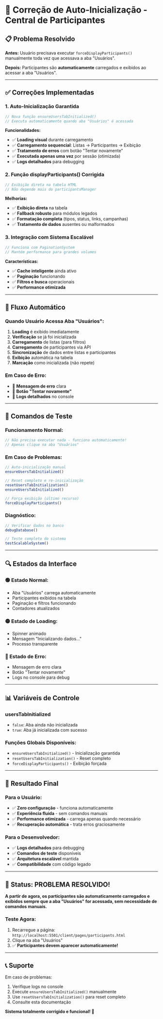 # 🔧 Correção de Auto-Inicialização - Central de Participantes

## 📋 **Problema Resolvido**

**Antes:** Usuário precisava executar `forceDisplayParticipants()` manualmente toda vez que acessava a aba "Usuários".

**Depois:** Participantes são **automaticamente** carregados e exibidos ao acessar a aba "Usuários".

---

## ✅ **Correções Implementadas**

### **1. Auto-Inicialização Garantida**
```javascript
// Nova função ensureUsersTabInitialized()
// Executa automaticamente quando aba "Usuários" é acessada
```

**Funcionalidades:**
- ✅ **Loading visual** durante carregamento
- ✅ **Carregamento sequencial**: Listas → Participantes → Exibição
- ✅ **Tratamento de erros** com botão "Tentar novamente"
- ✅ **Executada apenas uma vez** por sessão (otimizada)
- ✅ **Logs detalhados** para debugging

### **2. Função displayParticipants() Corrigida**
```javascript
// Exibição direta na tabela HTML
// Não depende mais do participantsManager
```

**Melhorias:**
- ✅ **Exibição direta** na tabela
- ✅ **Fallback robusto** para módulos legados
- ✅ **Formatação completa** (tipos, status, links, campanhas)
- ✅ **Tratamento de dados** ausentes ou malformados

### **3. Integração com Sistema Escalável**
```javascript
// Funciona com PaginationSystem
// Mantém performance para grandes volumes
```

**Características:**
- ✅ **Cache inteligente** ainda ativo
- ✅ **Paginação** funcionando
- ✅ **Filtros e busca** operacionais
- ✅ **Performance otimizada**

---

## 🎯 **Fluxo Automático**

### **Quando Usuário Acessa Aba "Usuários":**

1. **Loading** é exibido imediatamente
2. **Verificação** se já foi inicializada
3. **Carregamento** de listas (para filtros)
4. **Carregamento** de participantes via API
5. **Sincronização** de dados entre listas e participantes
6. **Exibição** automática na tabela
7. **Marcação** como inicializada (não repete)

### **Em Caso de Erro:**
- 🚨 **Mensagem de erro** clara
- 🔄 **Botão "Tentar novamente"**
- 📝 **Logs detalhados** no console

---

## 🧪 **Comandos de Teste**

### **Funcionamento Normal:**
```javascript
// Não precisa executar nada - funciona automaticamente!
// Apenas clique na aba "Usuários"
```

### **Em Caso de Problemas:**
```javascript
// Auto-inicialização manual
ensureUsersTabInitialized()

// Reset completo e re-inicialização
resetUsersTabInitialization()
ensureUsersTabInitialized()

// Força exibição (último recurso)
forceDisplayParticipants()
```

### **Diagnóstico:**
```javascript
// Verificar dados no banco
debugDatabase()

// Teste completo do sistema
testScalableSystem()
```

---

## 🔍 **Estados da Interface**

### **🟢 Estado Normal:**
- Aba "Usuários" carrega automaticamente
- Participantes exibidos na tabela
- Paginação e filtros funcionando
- Contadores atualizados

### **🟡 Estado de Loading:**
- Spinner animado
- Mensagem "Inicializando dados..."
- Processo transparente

### **🔴 Estado de Erro:**
- Mensagem de erro clara
- Botão "Tentar novamente"
- Logs no console para debug

---

## 📊 **Variáveis de Controle**

### **usersTabInitialized**
- `false`: Aba ainda não inicializada
- `true`: Aba já inicializada com sucesso

### **Funções Globais Disponíveis:**
- `ensureUsersTabInitialized()` - Inicialização garantida
- `resetUsersTabInitialization()` - Reset completo
- `forceDisplayParticipants()` - Exibição forçada

---

## 🚀 **Resultado Final**

### **Para o Usuário:**
- ✅ **Zero configuração** - funciona automaticamente
- ✅ **Experiência fluida** - sem comandos manuais
- ✅ **Performance otimizada** - carrega apenas quando necessário
- ✅ **Recuperação automática** - trata erros graciosamente

### **Para o Desenvolvedor:**
- ✅ **Logs detalhados** para debugging
- ✅ **Comandos de teste** disponíveis
- ✅ **Arquitetura escalável** mantida
- ✅ **Compatibilidade** com código legado

---

## 🎉 **Status: PROBLEMA RESOLVIDO!**

**A partir de agora, os participantes são automaticamente carregados e exibidos sempre que a aba "Usuários" for acessada, sem necessidade de comandos manuais.**

### **Teste Agora:**
1. Recarregue a página: `http://localhost:5501/client/pages/participants.html`
2. Clique na aba "Usuários"
3. ✅ **Participantes devem aparecer automaticamente!**

---

## 📞 **Suporte**

Em caso de problemas:
1. Verifique logs no console
2. Execute `ensureUsersTabInitialized()` manualmente
3. Use `resetUsersTabInitialization()` para reset completo
4. Consulte esta documentação

**Sistema totalmente corrigido e funcional! 🚀** 